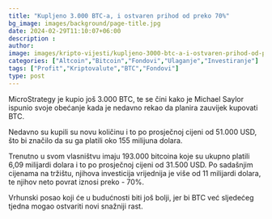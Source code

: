 ```yaml
---
title: "Kupljeno 3.000 BTC-a, i ostvaren prihod od preko 70%"
bg_image: images/background/page-title.jpg
date: 2024-02-29T11:10:07+06:00
description :
author: 
image: images/kripto-vijesti/kupljeno-3000-btc-a-i-ostvaren-prihod-od-preko-70.jpg
categories: ["Altcoin","Bitcoin","Fondovi","Ulaganje","Investiranje"]
tags: ["Profit","Kriptovalute","BTC","Fondovi"]
type: post
---
```


MicroStrategy je kupio još 3.000 BTC, te se čini kako je Michael Saylor ispunio svoje obećanje kada je
nedavno rekao da planira zauvijek kupovati BTC.

Nedavno su kupili su novu količinu i to po prosječnoj cijeni od 51.000 USD, što bi značilo da su ga
platili oko 155 milijuna dolara.

Trenutno u svom vlasništvu imaju 193.000 bitcoina koje su ukupno platili 6,09 milijardi dolara i to po
prosječnoj cijeni od 31.500 USD.
Po sadašnjim cijenama na tržištu, njihova investicija vrijednija je više od 11 milijardi dolara, te njihov
neto povrat iznosi preko - 70%.

Vrhunski posao koji će u budućnosti biti još bolji, jer bi BTC već sljedećeg tjedna mogao ostvariti
novi snažniji rast.





